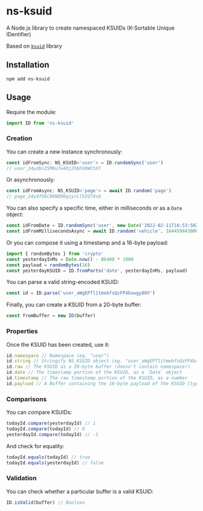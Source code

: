 # ns-ksuid

A Node.js library to create namespaced KSUIDs (K-Sortable Unique IDentifier)

Based on [`ksuid`](https://www.npmjs.com/package/ksuid) library

## Installation

```console
npm add ns-ksuid
```

## Usage

Require the module:

```typescript
import ID from 'ns-ksuid'
```

### Creation

You can create a new instance synchronously:

```typescript
const idFromSync: NS_KSUID<'user'> = ID.randomSync('user')
// user_24ydbcZSMKu7w4Oj2hbFUOWChX7
```

Or asynchronously:

```typescript
const idFromAsync: NS_KSUID<'page'> = await ID.random('page')
// page_24ydfG6C0bNQ96giyrLlhIQf4vb
```

You can also specify a specific time, either in milliseconds or as a `Date` object:

```typescript
const idFromDate = ID.randomSync('user', new Date('2022-02-11T16:53:50Z'))
const idFromMillisecondsAsync = await ID.random('vehicle', 1644598430000)
```

Or you can compose it using a timestamp and a 16-byte payload:

```typescript
import { randomBytes } from 'crypto'
const yesterdayInMs = Date.now() - 86400 * 1000
const payload = randomBytes(16)
const yesterdayKSUID = ID.fromParts('date', yesterdayInMs, payload)
```

You can parse a valid string-encoded KSUID:

```typescript
const id = ID.parse('user_aWgEPTl1tmebfsQzFP4bxwgy80V')
```

Finally, you can create a KSUID from a 20-byte buffer:

```typescript
const fromBuffer = new ID(buffer)
```

### Properties

Once the KSUID has been created, use it:

```typescript
id.namespace // Namespace (eg. "user")
id.string // Stringify NS_KSUID object (eg. "user_aWgEPTl1tmebfsQzFP4bxwgy80V")
id.raw // The KSUID as a 20-byte buffer (doesn't contain namespace!)
id.date // The timestamp portion of the KSUID, as a `Date` object
id.timestamp // The raw timestamp portion of the KSUID, as a number
id.payload // A Buffer containing the 16-byte payload of the KSUID (typically a random value)
```

### Comparisons

You can compare KSUIDs:

```js
todayId.compare(yesterdayId) // 1
todayId.compare(todayId) // 0
yesterdayId.compare(todayId) // -1
```

And check for equality:

```js
todayId.equals(todayId) // true
todayId.equals(yesterdayId) // false
```

### Validation

You can check whether a particular buffer is a valid KSUID:

```js
ID.isValid(buffer) // Boolean
```
